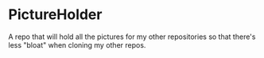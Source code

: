 # PictureHolder
A repo that will hold all the pictures for my other repositories so that there's less "bloat" when cloning my other repos.
